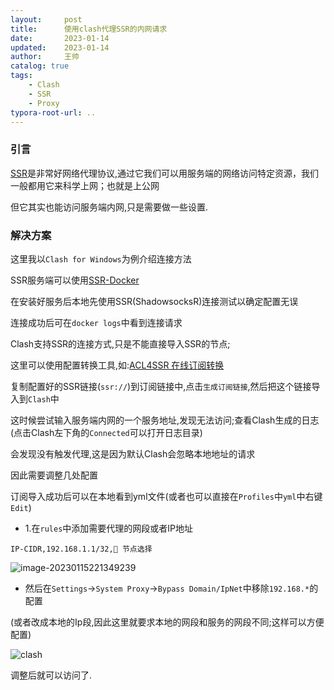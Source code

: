```yaml
---
layout:     post
title:      使用clash代理SSR的内网请求
date:       2023-01-14
updated:    2023-01-14 
author:     王帅
catalog: true
tags:
    - Clash
    - SSR
    - Proxy
typora-root-url: ..
---
```


### 引言

[SSR](https://zh.m.wikipedia.org/zh-hans/Shadowsocks#ShadowsocksR)是非常好网络代理协议,通过它我们可以用服务端的网络访问特定资源，我们一般都用它来科学上网；也就是上公网

但它其实也能访问服务端内网,只是需要做一些设置.

### 解决方案

这里我以`Clash for Windows`为例介绍连接方法

SSR服务端可以使用[SSR-Docker](https://github.com/winterssy/SSR-Docker)

在安装好服务后本地先使用SSR(ShadowsocksR)连接测试以确定配置无误

连接成功后可在`docker logs`中看到连接请求



Clash支持SSR的连接方式,只是不能直接导入SSR的节点;

这里可以使用配置转换工具,如:[ACL4SSR 在线订阅转换](https://acl4ssr-sub.github.io/)



复制配置好的SSR链接(`ssr://`)到订阅链接中,点击`生成订阅链接`,然后把这个链接导入到`Clash`中



这时候尝试输入服务端内网的一个服务地址,发现无法访问;查看Clash生成的日志(点击Clash左下角的`Connected`可以打开日志目录)

会发现没有触发代理,这是因为默认Clash会忽略本地地址的请求



因此需要调整几处配置



订阅导入成功后可以在本地看到yml文件(或者也可以直接在`Profiles`中`yml`中右键`Edit`)

* 1.在`rules`中添加需要代理的网段或者IP地址

`IP-CIDR,192.168.1.1/32,🔰 节点选择`

![image-20230115221349239](/img/clash_local_rules.png)



* 然后在`Settings`→`System Proxy`→`Bypass Domain/IpNet`中移除`192.168.*`的配置

(或者改成本地的Ip段,因此这里就要求本地的网段和服务的网段不同;这样可以方便配置)

![clash](/img/clash_local_bypass.png)



调整后就可以访问了.
